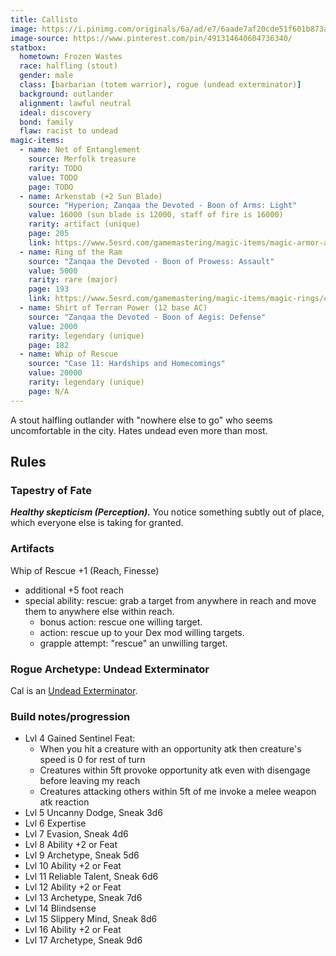 ```yaml
---
title: Callisto
image: https://i.pinimg.com/originals/6a/ad/e7/6aade7af20cde51f601b873aa55c2544.png
image-source: https://www.pinterest.com/pin/491314640604736340/
statbox:
  hometown: Frozen Wastes
  race: halfling (stout)
  gender: male
  class: [barbarian (totem warrior), rogue (undead exterminator)]
  background: outlander
  alignment: lawful neutral
  ideal: discovery
  bond: family
  flaw: racist to undead
magic-items:
  - name: Net of Entanglement
    source: Merfolk treasure
    rarity: TODO
    value: TODO
    page: TODO
  - name: Arkenstab (+2 Sun Blade)
    source: "Hyperion; Zanqaa the Devoted - Boon of Arms: Light"
    value: 16000 (sun blade is 12000, staff of fire is 16000)
    rarity: artifact (unique)
    page: 205
    link: https://www.5esrd.com/gamemastering/magic-items/magic-armor-and-weapons/#Sun_Blade
  - name: Ring of the Ram
    source: "Zanqaa the Devoted - Boon of Prowess: Assault"
    value: 5000
    rarity: rare (major)
    page: 193
    link: https://www.5esrd.com/gamemastering/magic-items/magic-rings/#Ring_of_the_Ram
  - name: Shirt of Terran Power (12 base AC)
    source: "Zanqaa the Devoted - Boon of Aegis: Defense"
    value: 2000
    rarity: legendary (unique)
    page: 182
  - name: Whip of Rescue
    source: "Case 11: Hardships and Homecomings"
    value: 20000
    rarity: legendary (unique)
    page: N/A
---
```


A stout halfling outlander with "nowhere else to go" who seems uncomfortable in the city. Hates undead even more than most.

## Rules

### Tapestry of Fate

***Healthy skepticism (Perception).*** You notice something subtly out of place, which everyone else is taking for granted.

### Artifacts

Whip of Rescue +1 (Reach, Finesse)
* additional +5 foot reach
* special ability: rescue: grab a target from anywhere in reach and move them to anywhere else within reach.
  * bonus action: rescue one willing target.
  * action: rescue up to your Dex mod willing targets.
  * grapple attempt: "rescue" an unwilling target.

### Rogue Archetype: Undead Exterminator

Cal is an [Undead Exterminator](../rules/undead-exterminator).

### Build notes/progression

* Lvl 4 Gained Sentinel Feat:
  - When you hit a creature with an opportunity atk then creature's speed is 0 for rest of turn
  - Creatures within 5ft provoke opportunity atk even with disengage before leaving my reach
  - Creatures attacking others within 5ft of me invoke a melee weapon atk reaction
* Lvl 5 Uncanny Dodge, Sneak 3d6
* Lvl 6 Expertise
* Lvl 7 Evasion, Sneak 4d6
* Lvl 8 Ability +2 or Feat
* Lvl 9 Archetype, Sneak 5d6
* Lvl 10 Ability +2 or Feat
* Lvl 11 Reliable Talent, Sneak 6d6
* Lvl 12 Ability +2 or Feat
* Lvl 13 Archetype, Sneak 7d6
* Lvl 14 Blindsense
* Lvl 15 Slippery Mind, Sneak 8d6
* Lvl 16 Ability +2 or Feat
* Lvl 17 Archetype, Sneak 9d6
